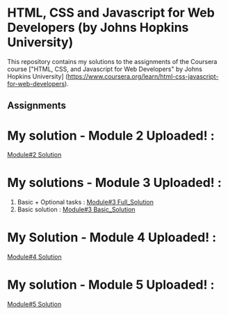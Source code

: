 # HTML, CSS and Javascript for Web Developers (by Johns Hopkins University)

This repository contains my solutions to the assignments of the Coursera course
["HTML, CSS, and Javascript for Web Developers" by Johns Hopkins University]
(https://www.coursera.org/learn/html-css-javascript-for-web-developers).

## Assignments
# My solution - Module 2 Uploaded! :
[Module#2 Solution](https://manarhamad.github.io/coursera-test/Module2solution/Index.html)
# My solutions - Module 3 Uploaded! :
1. Basic + Optional tasks :
[Module#3 Full_Solution](https://manarhamad.github.io/coursera-test/Module3solution/Index.html)
2. Basic solution :
[Module#3 Basic_Solution](https://manarhamad.github.io/coursera-test/Module3solution/Index_basic.html)
# My Solution - Module 4 Uploaded! :
[Module#4 Solution](https://manarhamad.github.io/coursera-test/Module4Solution/Index.html)
# My solution - Module 5 Uploaded! :
[Module#5 Solution](https://manarhamad.github.io/coursera-test/Module5solution/index.html)

